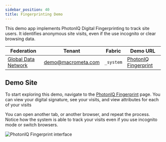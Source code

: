 ```yaml
---
sidebar_position: 40
title: Fingerprinting Demo
---
```


This demo app implements PhotonIQ Digital Fingerprinting to track site users. It identifies anonymous site visits, even if the use incognito or clear browsing data.

| **Federation**     | **Tenant**         | **Fabric** | **Demo URL**     |
| --- | ------------------ | ---------- | --------------------------------------------------------------------- |
| [Global Data Network](https://play.paas.macrometa.io/)    | demo@macrometa.com | `_system`  | [PhotonIQ Fingerprint](https://demo.photoniq.macrometa.io/api/ds/ui/) |

## Demo Site

To start exploring this demo, navigate to the [PhotonIQ Fingerprint](https://demo.photoniq.macrometa.io/api/ds/ui/) page. You can view your digital signature, see your visits, and view attributes for each of your visits

You can open another tab, or another browser, and repeat the process. Notice how the system is able to track your visits even if you use incognito mode or switch browsers.

![PhotonIQ Fingerprint interface](/img/demos/attribute-example.png)
